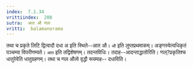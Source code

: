 ```yaml
---
index:  7.1.34
vrittiindex:  208
sutra:  आत औ णलः
vritti:  balamanorama 
---
```


तथा च प्रकृते लिटि द्वित्वादौ दधा अ इति स्थिते--आत औ। `औ` इति लुप्तप्रथमाकम्। अङ्गस्येत्यधिकृतं पञ्चम्या विपरीणम्यते। `आत` इति तद्विशेषणम्। तदन्तविधिः। तदाह--आदन्ताद्धातोरिति। णल्?प्रकृतिश्च धातुरेवेति धातुग्रहणम्। तथा च णल औत्वे वृद्धौ रूपमाह-- दधाविति।

